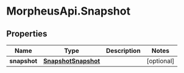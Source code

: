 # MorpheusApi.Snapshot

## Properties

Name | Type | Description | Notes
------------ | ------------- | ------------- | -------------
**snapshot** | [**SnapshotSnapshot**](SnapshotSnapshot.md) |  | [optional] 


